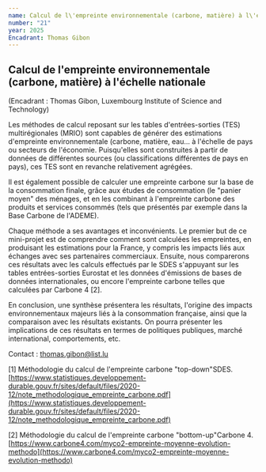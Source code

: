 ```yaml
---
name: Calcul de l\'empreinte environnementale (carbone, matière) à l\'échelle nationale
number: "21"
year: 2025
Encadrant: Thomas Gibon
---
```


## Calcul de l\'empreinte environnementale (carbone, matière) à l\'échelle nationale

(Encadrant : Thomas Gibon, Luxembourg Institute of Science and
Technology)

Les méthodes de calcul reposant sur les tables d'entrées-sorties (TES)
multirégionales (MRIO) sont capables de générer des estimations
d'empreinte environnementale (carbone, matière, eau... à l'échelle de
pays ou secteurs de l'économie. Puisqu'elles sont construites à partir
de données de différentes sources (ou classifications différentes de
pays en pays), ces TES sont en revanche relativement agrégées.

Il est également possible de calculer une empreinte carbone sur la base
de la consommation finale, grâce aux études de consommation (le "panier
moyen" des ménages, et en les combinant à l'empreinte carbone des
produits et services consommés (tels que présentés par exemple dans la
Base Carbone de l'ADEME).

Chaque méthode a ses avantages et inconvénients. Le premier but de ce
mini-projet est de comprendre comment sont calculées les empreintes, en
produisant les estimations pour la France, y compris les impacts liés
aux échanges avec ses partenaires commerciaux. Ensuite, nous comparerons
ces résultats avec les calculs effectués par le SDES s'appuyant sur les
tables entrées-sorties Eurostat et les données d'émissions de bases de
données internationales, ou encore l'empreinte carbone telles que
calculées par Carbone 4 \[2\].

En conclusion, une synthèse présentera les résultats, l'origine des
impacts environnementaux majeurs liés à la consommation française, ainsi
que la comparaison avec les résultats existants. On pourra présenter les
implications de ces résultats en termes de politiques publiques, marché
international, comportements, etc.

Contact : thomas.gibon@list.lu

\[1\] Méthodologie du calcul de l'empreinte carbone "top-down"SDES. [https://www.statistiques.developpement-durable.gouv.fr/sites/default/files/2020-12/note_methodologique_empreinte_carbone.pdf](https://www.statistiques.developpement-durable.gouv.fr/sites/default/files/2020-12/note_methodologique_empreinte_carbone.pdf)

\[2\] Méthodologie du calcul de l'empreinte carbone "bottom-up"Carbone 4. [https://www.carbone4.com/myco2-empreinte-moyenne-evolution-methodo](https://www.carbone4.com/myco2-empreinte-moyenne-evolution-methodo)
